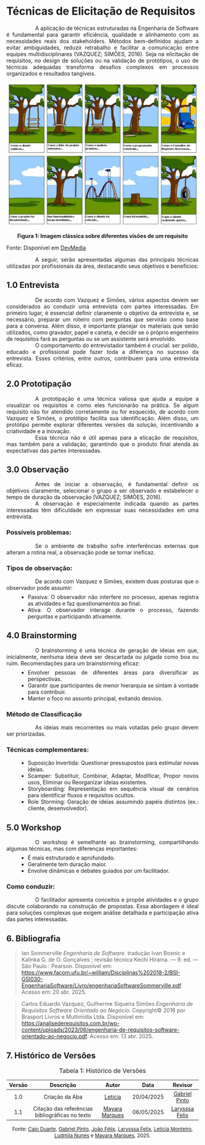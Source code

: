 # Técnicas de Elicitação de Requisitos

<div style="text-align: justify; text-indent: 2cm;">
A aplicação de técnicas estruturadas na Engenharia de Software é fundamental para garantir eficiência, qualidade e alinhamento com as necessidades reais dos stakeholders. Métodos bem-definidos ajudam a evitar ambiguidades, reduzir retrabalho e facilitar a comunicação entre equipes multidisciplinares (VAZQUEZ; SIMÕES, 2016). Seja na elicitação de requisitos, no design de soluções ou na validação de protótipos, o uso de técnicas adequadas transforma desafios complexos em processos organizados e resultados tangíveis. 
</div>

![Engenharia de Requisitos](../assets/images/EngenhariaRequisitos.jpg)

<div style="text-align:center;"><b>Figura 1: Imagem clássica sobre diferentes visões de um requisito</b></div>

Fonte: Disponível em [DevMedia](https://www.devmedia.com.br/engenharia-de-requisitos-introducao-e-certificacao/28058)

<div style="text-align: justify; text-indent: 2cm;">
A seguir, serão apresentadas algumas das principais técnicas utilizadas por profissionais da área, destacando seus objetivos e benefícios:
</div>

## 1.0 Entrevista

<div style="text-align: justify; text-indent: 2cm;">
De acordo com Vazquez e Simões, vários aspectos devem ser considerados ao conduzir uma entrevista com partes interessadas. Em primeiro lugar, é essencial definir claramente o objetivo da entrevista e, se necessário, preparar um roteiro com perguntas que servirão como base para a conversa. Além disso, é importante planejar os materiais que serão utilizados, como gravador, papel e caneta, e decidir se o próprio engenheiro de requisitos fará as perguntas ou se um assistente será envolvido.
</div>

<div style="text-align: justify; text-indent: 2cm;">
O comportamento do entrevistador também é crucial: ser polido, educado e profissional pode fazer toda a diferença no sucesso da entrevista. Esses critérios, entre outros, contribuem para uma entrevista eficaz.
</div>

## 2.0 Prototipação

<div style="text-align: justify; text-indent: 2cm;">
A prototipação é uma técnica valiosa que ajuda a equipe a visualizar os requisitos e como eles funcionarão na prática. Se algum requisito não for atendido corretamente ou for esquecido, de acordo com Vazquez e Simões, o protótipo facilita sua identificação. Além disso, um protótipo permite explorar diferentes versões da solução, incentivando a criatividade e a inovação.
</div>
<div style="text-align: justify; text-indent: 2cm;">
Essa técnica não é útil apenas para a elicação de requisitos, mas também para a validação, garantindo que o produto final atenda às expectativas das partes interessadas.
</div>


## 3.0 Observação

<div style="text-align: justify; text-indent: 2cm;">
Antes de iniciar a observação, é fundamental definir os objetivos claramente, selecionar o grupo a ser observado e estabelecer o tempo de duração da observação (VAZQUEZ; SIMÕES, 2016).
</div>
<div style="text-align: justify; text-indent: 2cm;">
A observação é especialmente indicada quando as partes interessadas têm dificuldade em expressar suas necessidades em uma entrevista.
</div>

### Possíveis problemas:

<div style="text-align: justify; text-indent: 2cm;">
Se o ambiente de trabalho sofre interferências externas que alteram a rotina real, a observação pode se tornar ineficaz.
</div>

### Tipos de observação:
<div style="text-align: justify; text-indent: 2cm;">
De acordo com Vazquez e Simões, existem duas posturas que o observador pode assumir:
</div>
<ul style="text-align: justify; padding-left: 4em; margin-top: 0.5em;">
<li>Passiva: O observador não interfere no processo, apenas registra as atividades e faz questionamentos ao final.
<li>Ativa: O observador interage durante o processo, fazendo perguntas e participando ativamente.
</ul>

## 4.0 Brainstorming

<div style="text-align: justify; text-indent: 2cm;">
O brainstorming é uma técnica de geração de ideias em que, inicialmente, nenhuma ideia deve ser descartada ou julgada como boa ou ruim. Recomendações para um brainstorming eficaz:
</div>
<ul style="text-align: justify; padding-left: 4em; margin-top: 0.5em;">
<li>Envolver pessoas de diferentes áreas para diversificar as perspectivas.
<li>Garantir que participantes de menor hierarquia se sintam à vontade para contribuir.
<li>Manter o foco no assunto principal, evitando desvios.
</ul>

### Método de Classificação

<div style="text-align: justify; text-indent: 2cm;">
As ideias mais recorrentes ou mais votadas pelo grupo devem ser priorizadas.
</div>

### Técnicas complementares:

<ul style="text-align: justify; padding-left: 4em; margin-top: 0.5em;">
<li>Suposição Invertida: Questionar pressupostos para estimular novas ideias.
<li>Scamper: Substituir, Combinar, Adaptar, Modificar, Propor novos usos, Eliminar ou Reorganizar ideias existentes.
<li>Storyboarding: Representação em sequência visual de cenários para identificar fluxos e requisitos ocultos.
<li>Role Storming: Geração de ideias assumindo papéis distintos (ex.: cliente, desenvolvedor).
</ul>

## 5.0 Workshop

<div style="text-align: justify; text-indent: 2cm;">
O workshop é semelhante ao brainstorming, compartilhando algumas técnicas, mas com diferenças importantes:
</div>

<ul style="text-align: justify; padding-left: 4em; margin-top: 0.5em;">
<li>É mais estruturado e aprofundado.
<li>Geralmente tem duração maior.
<li>Envolve dinâmicas e debates guiados por um facilitador.
</ul>

### Como conduzir:

<div style="text-align: justify; text-indent: 2cm;">
O facilitador apresenta conceitos e propõe atividades e o grupo discute colaborando na construção de propostas.
Essa abordagem é ideal para soluções complexas que exigem análise detalhada e participação ativa das partes interessadas.
</div>


## 6. Bibliografia

> Ian Sommerville  *Engenharia de Software*. tradução Ivan Bosnic e Kalinka G. de O. Gonçalves ; revisão técnica Kechi Hirama. — 9. ed. — São Paulo : Pearson. Disponível em: <https://www.facom.ufu.br/~william/Disciplinas%202018-2/BSI-GSI030-EngenhariaSoftware/Livro/engenhariaSoftwareSommerville.pdf>. Acesso em: 20 abr. 2025.

>  Carlos Eduardo Vazquez, Guilherme Siqueira Simões  *Engenharia de Requisitos Software Orientado ao Negócio*. Copyright© 2016 por Brasport Livros e Multimídia Ltda. Disponível em: <https://analisederequisitos.com.br/wp-content/uploads/2023/06/engenharia-de-requisitos-software-orientado-ao-negocio.pdf>. Acesso em: 13 abr. 2025.




## 7. Histórico de Versões

<font size="3"><p style="text-align: center">Tabela 1: Histórico de Versões</p></font> 

| Versão |Descrição     |Autor                                       |Data    |Revisor|
|:-:     | :-:          | :-:                                        | :-:        |:-:|
|1.0     |Criação da Aba|[Letícia](https://github.com/LeticiaMonteiroo)| 20/04/2025 |[Gabriel Pinto](https://github.com/GabrielSPinto)|
|1.1     |Citação das referências bibliográficas no texto|[Mayara Marques](https://github.com/maymarquee)| 06/05/2025 |[Larysssa Felix](https://github.com/felixlaryssa)|

<font size="2"><p style="text-align: center">Fonte: [Caio Duarte](https://github.com/caioduart3), [Gabriel Pinto](https://github.com/GabrielSPinto), [João Félix](https://github.com/joaofmoreiraa), [Larysssa Felix](https://github.com/felixlaryssa), [Letícia Monteiro](https://github.com/LeticiaMonteiroo), [Ludmila Nunes](https://github.com/ludmilaaysha) e [Mayara Marques](https://github.com/maymarquee), 2025.</p></font> 
